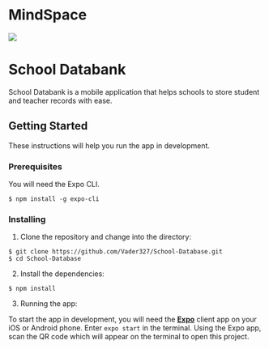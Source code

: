 # MindSpace

<img src="https://i.ibb.co/xJrrw6v/final.png">

# School Databank

School Databank is a mobile application that helps schools to store student and teacher records with ease.

## Getting Started

These instructions will help you run the app in development.

### Prerequisites

You will need the Expo CLI.

```
$ npm install -g expo-cli
```

### Installing

1. Clone the repository and change into the directory:

```
$ git clone https://github.com/Vader327/School-Database.git
$ cd School-Database
```

2. Install the dependencies:

```
$ npm install
```

3. Running the app:

To start the app in development, you will need the <a href="https://expo.io/"><b>Expo</b></a> client app on your iOS or Android phone.
Enter `expo start` in the terminal.
Using the Expo app, scan the QR code which will appear on the terminal to open this project.
